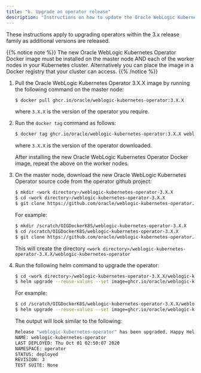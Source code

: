 ```yaml
---
title: "b. Upgrade an operator release"
description: "Instructions on how to update the Oracle WebLogic Kubernetes Operator version."
---
```


These instructions apply to upgrading operators within the 3.x release family as additional versions are released.

{{% notice note %}}
The new Oracle WebLogic Kubernetes Operator Docker image must be installed on the master node AND each of the worker nodes in your Kubernetes cluster. Alternatively you can place the image in a Docker registry that your cluster can access.
{{% /notice %}}

1. Pull the Oracle WebLogic Kubernetes Operator 3.X.X image by running the following command on the master node:

   ```bash
   $ docker pull ghcr.io/oracle/weblogic-kubernetes-operator:3.X.X
   ```
   
   where `3.X.X` is the version of the operator you require.
   
1. Run the `docker tag` command as follows:

   ```bash
   $ docker tag ghcr.io/oracle/weblogic-kubernetes-operator:3.X.X weblogic-kubernetes-operator:3.X.X
   ```
   
   where `3.X.X` is the version of the operator downloaded.
   

   After installing the new Oracle WebLogic Kubernetes Operator Docker image, repeat the above on the worker nodes.

1. On the master node, download the new Oracle WebLogic Kubernetes Operator source code from the operator github project:

   ```bash
   $ mkdir <work directory>/weblogic-kubernetes-operator-3.X.X
   $ cd <work directory>/weblogic-kubernetes-operator-3.X.X
   $ git clone https://github.com/oracle/weblogic-kubernetes-operator.git --branch release/3.X.X 
   ```
   
   For example:

   ```bash
   $ mkdir /scratch/OIGDockerK8S/weblogic-kubernetes-operator-3.X.X
   $ cd /scratch/OIGDockerK8S/weblogic-kubernetes-operator-3.X.X
   $ git clone https://github.com/oracle/weblogic-kubernetes-operator.git --branch release/3.X.X  
   ```

   This will create the directory `<work directory>/weblogic-kubernetes-operator-3.X.X/weblogic-kubernetes-operator`
   
1. Run the following helm command to upgrade the operator:   
  
   ```bash
   $ cd <work directory>/weblogic-kubernetes-operator-3.X.X/weblogic-kubernetes-operator
   $ helm upgrade --reuse-values --set image=ghcr.io/oracle/weblogic-kubernetes-operator:3.X.X --namespace <sample-kubernetes-operator-ns> --wait weblogic-kubernetes-operator kubernetes/charts/weblogic-operator
   ```
  
   For example:
  
   ```bash
   $ cd /scratch/OIGDockerK8S/weblogic-kubernetes-operator-3.X.X/weblogic-kubernetes-operator
   $ helm upgrade --reuse-values --set image=ghcr.io/oracle/weblogic-kubernetes-operator:3.X.X --namespace operator --wait weblogic-kubernetes-operator kubernetes/charts/weblogic-operator
   ```


   The output will look similar to the following:
   
   ```bash
   Release "weblogic-kubernetes-operator" has been upgraded. Happy Helming!
   NAME: weblogic-kubernetes-operator
   LAST DEPLOYED: Thu Oct 01 02:50:07 2020
   NAMESPACE: operator
   STATUS: deployed
   REVISION: 3
   TEST SUITE: None
   ```
